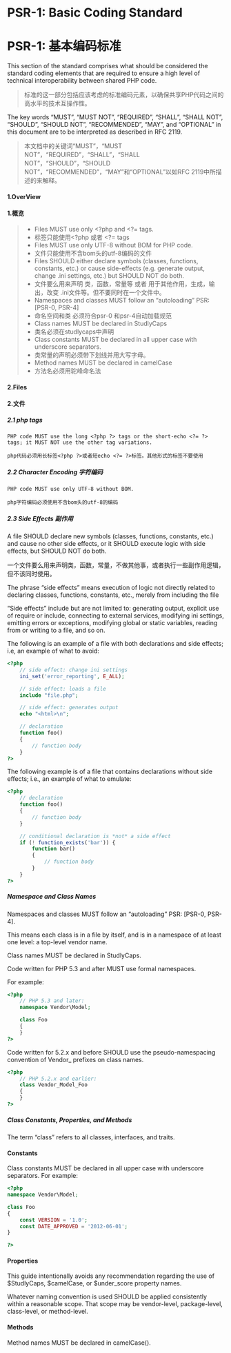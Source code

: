 # PSR-1: Basic Coding Standard
# PSR-1: 基本编码标准

This section of the standard comprises what should be considered the standard coding elements that are required to ensure a high level of technical interoperability between shared PHP code.

> 标准的这一部分包括应该考虑的标准编码元素，以确保共享PHP代码之间的高水平的技术互操作性。

The key words “MUST”, “MUST NOT”, “REQUIRED”, “SHALL”, “SHALL NOT”, “SHOULD”, “SHOULD NOT”, “RECOMMENDED”, “MAY”, and “OPTIONAL” in this document are to be interpreted as described in RFC 2119.

> 本文档中的关键词“MUST”，“MUST NOT”，“REQUIRED”，“SHALL”，“SHALL NOT”，“SHOULD”，“SHOULD NOT”，“RECOMMENDED”，“MAY”和“OPTIONAL”以如RFC 2119中所描述的来解释。

#### 1.OverView

#### 1.概览

>   * Files MUST use only <?php and <?= tags.
>   * 标签只能使用<?php  或者 <?= tags
>   * Files MUST use only UTF-8 without BOM for PHP code.
>   * 文件只能使用不含bom头的utf-8编码的文件
>   * Files SHOULD either declare symbols (classes, functions, constants, etc.) or cause side-effects (e.g. generate output, change .ini settings, etc.) but SHOULD NOT do both.
>   * 文件要么用来声明 类，函数，常量等 或者 用于其他作用，生成，输出，改变 .ini文件等。但不要同时在一个文件中。
>   * Namespaces and classes MUST follow an “autoloading” PSR: [PSR-0, PSR-4]
>   * 命名空间和类 必须符合psr-0 和psr-4自动加载规范
>   * Class names MUST be declared in StudlyCaps
>   * 类名必须在studlycaps中声明
>   * Class constants MUST be declared in all upper case with underscore separators.
>   * 类常量的声明必须带下划线并用大写字母。
>   * Method names MUST be declared in camelCase
>   * 方法名必须用驼峰命名法

#### 2.Files

#### 2.文件

##### 2.1 php tags
    PHP code MUST use the long <?php ?> tags or the short-echo <?= ?> tags; it MUST NOT use the other tag variations.

    php代码必须用长标签<?php ?>或者短echo <?= ?>标签。其他形式的标签不要使用

##### 2.2 Character Encoding 字符编码
    PHP code MUST use only UTF-8 without BOM.

    php字符编码必须使用不含bom头的utf-8的编码

##### 2.3 Side Effects 副作用
A file SHOULD declare new symbols (classes, functions, constants, etc.) and cause no other side effects, or it SHOULD execute logic with side effects, but SHOULD NOT do both.

一个文件要么用来声明类，函数，常量，不做其他事，或者执行一些副作用逻辑，但不该同时使用。

The phrase “side effects” means execution of logic not directly related to declaring classes, functions, constants, etc., merely from including the file

“Side effects” include but are not limited to: generating output, explicit use of require or include, connecting to external services, modifying ini settings, emitting errors or exceptions, modifying global or static variables, reading from or writing to a file, and so on.

The following is an example of a file with both declarations and side effects; i.e, an example of what to avoid:

```php 
<?php
    // side effect: change ini settings
    ini_set('error_reporting', E_ALL);

    // side effect: loads a file
    include "file.php";

    // side effect: generates output
    echo "<html>\n";

    // declaration
    function foo()
    {
        // function body
    }
?>
```

The following example is of a file that contains declarations without side effects; i.e., an example of what to emulate:

```php
<?php
    // declaration
    function foo()
    {
        // function body
    }

    // conditional declaration is *not* a side effect
    if (! function_exists('bar')) {
        function bar()
        {
            // function body
        }
    }
?>
```

##### Namespace and Class Names

Namespaces and classes MUST follow an “autoloading” PSR: [PSR-0, PSR-4].

This means each class is in a file by itself, and is in a namespace of at least one level: a top-level vendor name.

Class names MUST be declared in StudlyCaps.

Code written for PHP 5.3 and after MUST use formal namespaces.

For example:

```php
<?php
    // PHP 5.3 and later:
    namespace Vendor\Model;

    class Foo
    {
    }
?>
```

Code written for 5.2.x and before SHOULD use the pseudo-namespacing convention of Vendor_ prefixes on class names.

```php
<?php
    // PHP 5.2.x and earlier:
    class Vendor_Model_Foo
    {
    }
?>
```

##### Class Constants, Properties, and Methods

The term “class” refers to all classes, interfaces, and traits.

#### Constants
Class constants MUST be declared in all upper case with underscore separators. For example:
```php
<?php
namespace Vendor\Model;

class Foo
{
    const VERSION = '1.0';
    const DATE_APPROVED = '2012-06-01';
}

?>
```
#### Properties
This guide intentionally avoids any recommendation regarding the use of $StudlyCaps, $camelCase, or $under_score property names.

Whatever naming convention is used SHOULD be applied consistently within a reasonable scope. That scope may be vendor-level, package-level, class-level, or method-level.

#### Methods

Method names MUST be declared in camelCase().


